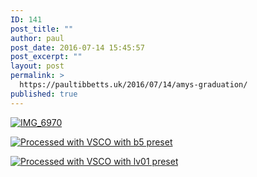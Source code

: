 ```yaml
---
ID: 141
post_title: ""
author: paul
post_date: 2016-07-14 15:45:57
post_excerpt: ""
layout: post
permalink: >
  https://paultibbetts.uk/2016/07/14/amys-graduation/
published: true
---
```

<a href="https://paultibbetts.uk/app/uploads/2016/07/IMG_6970.jpg"><img src="https://paultibbetts.uk/app/uploads/2016/07/IMG_6970-1024x429.jpg" alt="IMG_6970" class="alignnone size-large wp-image-142" /></a>

<a href="https://paultibbetts.uk/app/uploads/2016/07/IMG_7015.jpg"><img src="https://paultibbetts.uk/app/uploads/2016/07/IMG_7015-1024x614.jpg" alt="Processed with VSCO with b5 preset" class="size-large wp-image-143" /></a>

<a href="https://paultibbetts.uk/app/uploads/2016/07/IMG_7017.jpg"><img src="https://paultibbetts.uk/app/uploads/2016/07/IMG_7017-1024x682.jpg" alt="Processed with VSCO with lv01 preset" class="size-large wp-image-144" /></a>